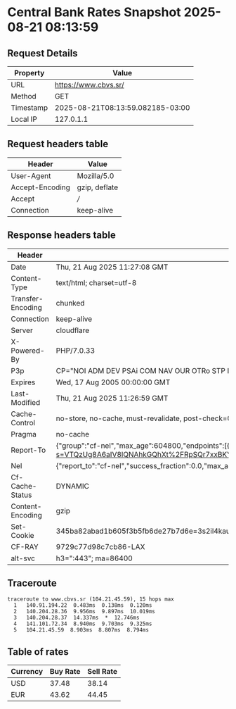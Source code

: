 # Central Bank Rates Snapshot 2025-08-21 08:13:59
## Request Details

| Property | Value |
|----------|-------|
| URL | https://www.cbvs.sr/ |
| Method | GET |
| Timestamp | 2025-08-21T08:13:59.082185-03:00 |
| Local IP | 127.0.1.1 |
    
## Request headers table

| Header | Value |
|--------|-------|
| User-Agent | Mozilla/5.0 |
| Accept-Encoding | gzip, deflate |
| Accept | */* |
| Connection | keep-alive |

    
## Response headers table
| Header | Value |
|--------|-------|
| Date | Thu, 21 Aug 2025 11:27:08 GMT |
| Content-Type | text/html; charset=utf-8 |
| Transfer-Encoding | chunked |
| Connection | keep-alive |
| Server | cloudflare |
| X-Powered-By | PHP/7.0.33 |
| P3p | CP="NOI ADM DEV PSAi COM NAV OUR OTRo STP IND DEM" |
| Expires | Wed, 17 Aug 2005 00:00:00 GMT |
| Last-Modified | Thu, 21 Aug 2025 11:26:59 GMT |
| Cache-Control | no-store, no-cache, must-revalidate, post-check=0, pre-check=0 |
| Pragma | no-cache |
| Report-To | {"group":"cf-nel","max_age":604800,"endpoints":[{"url":"https://a.nel.cloudflare.com/report/v4?s=VTQzUg8A6aIV8lQNAhkGQhXt%2FRpSQr7xxBKYYr6FsKRtPcVOeLcs5VIzpVokKjcH4i%2FlWoNQxqgPlEMvOhWdV2P4pvQecEYxiN4B"}]} |
| Nel | {"report_to":"cf-nel","success_fraction":0.0,"max_age":604800} |
| Cf-Cache-Status | DYNAMIC |
| Content-Encoding | gzip |
| Set-Cookie | 345ba82abad1b605f3b5fb6de27b7d6e=3s2il4kauakql3b6crvs0aj4p7; HttpOnly; Path=/ |
| CF-RAY | 9729c77d98c7cb86-LAX |
| alt-svc | h3=":443"; ma=86400 |

## Traceroute 

```
traceroute to www.cbvs.sr (104.21.45.59), 15 hops max
  1   140.91.194.22  0.483ms  0.138ms  0.120ms 
  2   140.204.28.36  9.956ms  9.897ms  10.019ms 
  3   140.204.28.37  14.337ms  *  12.746ms 
  4   141.101.72.34  8.940ms  9.703ms  9.325ms 
  5   104.21.45.59  8.903ms  8.807ms  8.794ms 

```

## Table of rates

| Currency | Buy Rate | Sell Rate |
|----------|----------|-----------|
| USD | 37.48 | 38.14 |
| EUR | 43.62 | 44.45 |

